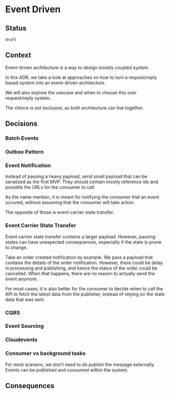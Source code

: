 # Event Driven

## Status 

`draft`

## Context

Event-driven architecture is a way to design loosely coupled system.

In this ADR, we take a look at approaches on how to turn a request/reply based system into an event-driven architecture.

We will also explore the usecase and when to choose this over request/reply system.

The choice is not exclusive, as both architecture can live together.

## Decisions

### Batch Events

### Outbox Pattern

### Event Notification

Instead of passing a heavy payload, send small payload that can be serialized as the first MVP. They should contain mostly reference ids and possible the URLs for the consumer to call.

As the name mention, it is meant for notifying the consumer that an event occured, without assuming that the consumer will take action.

The opposite of those is event carrier state transfer. 

### Event Carrier State Transfer

Event carrier state transfer contains a larger payload. However, passing states can have unexpected consequences, especially if the state is prone to change.

Take an order created notification by example. We pass a payload that contains the details of the order notification. However, there could be delay in processing and publishing, and hence the status of the order could be cancelled. When that happens, there are no reason to actually send the event anymore.

For most cases, it is also better for the consumer to decide when to call the API to fetch the latest data from the publisher, instead of relying on the stale data that was sent.

### CQRS

### Event Sourcing

### Cloudevents



### Consumer vs background tasks

For most scenario, we don't need to do publish the message externally. Events can be published and consumed within the system.


## Consequences
